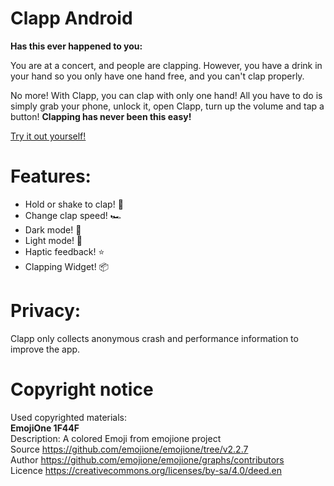 # Clapp Android
**Has this ever happened to you:**

You are at a concert, and people are clapping. 
However, you have a drink in your hand so you only have one hand free, and you can't clap properly. 

No more! With Clapp, you can clap with only one hand! 
All you have to do is simply grab your phone, unlock it, open Clapp, turn up the volume and tap a button! 
**Clapping has never been this easy!**

[Try it out yourself!](https://play.google.com/store/apps/details?id=eu.insertcode.clapp)

# Features:
- Hold or shake to clap! 👏
- Change clap speed! 🏎
- Dark mode! 🌚
- Light mode! 🌝
- Haptic feedback! ⭐️
- Clapping Widget! 📦

# Privacy: 
Clapp only collects anonymous crash and performance information to improve the app.

# Copyright notice
Used copyrighted materials:  
**EmojiOne 1F44F**  
Description: A colored Emoji from emojione project  
Source	https://github.com/emojione/emojione/tree/v2.2.7  
Author	https://github.com/emojione/emojione/graphs/contributors  
Licence https://creativecommons.org/licenses/by-sa/4.0/deed.en  

